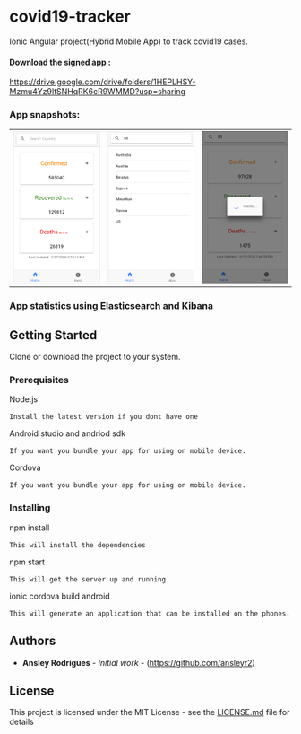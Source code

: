 # covid19-tracker

Ionic Angular project(Hybrid Mobile App) to track covid19 cases.

#### Download the signed app :
https://drive.google.com/drive/folders/1HEPLHSY-Mzmu4Yz9ltSNHqRK6cR9WMMD?usp=sharing

### App snapshots:

|         |       |        |
| :-----: |:-----:| :-----:|
|<img src="https://github.com/ansleyr2/covid19-tracker/blob/app-images-for-readme/src/assets/app-images/app-1.PNG" />|<img src="https://github.com/ansleyr2/covid19-tracker/blob/app-images-for-readme/src/assets/app-images/app-2.PNG" />|<img src="https://github.com/ansleyr2/covid19-tracker/blob/app-images-for-readme/src/assets/app-images/app-3.PNG" />|

### App statistics using Elasticsearch and Kibana




## Getting Started

Clone or download the project to your system.

### Prerequisites

Node.js 

```
Install the latest version if you dont have one
```

Android studio and andriod sdk
```
If you want you bundle your app for using on mobile device.
```

Cordova
```
If you want you bundle your app for using on mobile device.
```

### Installing

npm install

```
This will install the dependencies
```

npm start
```
This will get the server up and running
```

ionic cordova build android
```
This will generate an application that can be installed on the phones.
```


## Authors

* **Ansley Rodrigues** - *Initial work* - (https://github.com/ansleyr2)

## License

This project is licensed under the MIT License - see the [LICENSE.md](LICENSE.md) file for details
